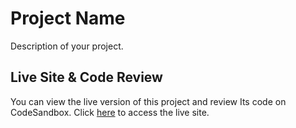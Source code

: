 # Project Name

Description of your project.

## Live Site & Code Review

You can view the live version of this project and review Its code on CodeSandbox. Click [here](<https://codesandbox.io/p/github/IbkEhinmowo/StackGame>) to access the live site.






